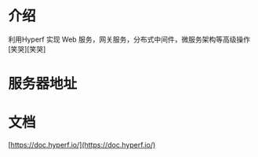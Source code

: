 # 介绍

利用Hyperf 实现 Web 服务，网关服务，分布式中间件，微服务架构等高级操作[笑哭][笑哭]

# 服务器地址

# 文档

[https://doc.hyperf.io/](https://doc.hyperf.io/)